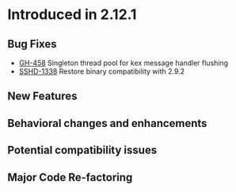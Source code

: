 # Introduced in 2.12.1

## Bug Fixes

* [GH-458](https://github.com/apache/mina-sshd/issues/458) Singleton thread pool for kex message handler flushing
* [SSHD-1338](https://issues.apache.org/jira/browse/SSHD-1338) Restore binary compatibility with 2.9.2

## New Features

## Behavioral changes and enhancements

## Potential compatibility issues

## Major Code Re-factoring

